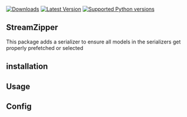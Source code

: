 [![Downloads](https://img.shields.io/pypi/dm/{pypi-namespace}.svg?color=orange)](https://pypi.python.org/pypi/{pypi-namespace})
[![Latest Version](https://img.shields.io/pypi/v/{pypi-namespace}.svg)](https://pypi.python.org/pypi/{pypi-namespace})
[![Supported Python versions](https://img.shields.io/pypi/pyversions/{pypi-namespace}.svg)](https://pypi.python.org/pypi/{pypi-namespace})
## StreamZipper

This package adds a serializer to ensure all models in the serializers get properly prefetched or selected


## installation



## Usage



## Config



